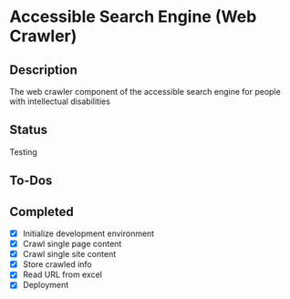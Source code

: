 # Accessible Search Engine (Web Crawler)

## Description
The web crawler component of the accessible search engine for people with intellectual disabilities

## Status
Testing

## To-Dos

## Completed
- [x] Initialize development environment
- [x] Crawl single page content
- [x] Crawl single site content
- [x] Store crawled info
- [x] Read URL from excel
- [x] Deployment